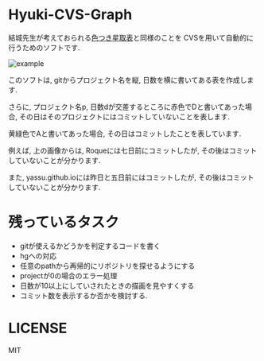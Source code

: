 Hyuki-CVS-Graph
=================

結城先生が考えておられる[色つき星取表](https://note.mu/hyuki/n/n9a6e7c1e0d7b)と同様のことを
CVSを用いて自動的に行うためのソフトです.

![example](path)

このソフトは, gitからプロジェクト名を縦, 日数を横に書いてある表を作成します.

さらに, プロジェクト名p, 日数dが交差するところに赤色でDと書いてあった場合,
その日はそのプロジェクトにはコミットしていないことを表します.

黄緑色でAと書いてあった場合, その日はコミットしたことを表しています.

例えば, 上の画像からは, Roqueには七日前にコミットしたが, その後はコミットしていないことが分かります.

また, yassu.github.ioには昨日と五日前にはコミットしたが, その後はコミットしていないことが分かります.

残っているタスク
==========================

- gitが使えるかどうかを判定するコードを書く
- hgへの対応
- 任意のpathから再帰的にリポジトリを探せるようにする
- projectが0の場合のエラー処理
- 日数が10以上にしていされたときの描画を見やすくする
- コミット数を表示するか否かを検討する.

LICENSE
=========

MIT
